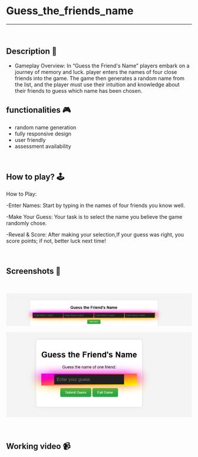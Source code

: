 # **Guess_the_friends_name**

---

<br>

## **Description 📃** 
- Gameplay Overview: In “Guess the Friend's Name” players embark on a journey of memory and luck. player enters the names of four close friends into the game. The game then generates a random name from the list, and the player must use their intuition and knowledge about their friends to guess which name has been chosen.

## **functionalities 🎮** 
- random name generation
- fully responsive design
- user friendly
- assessment availability
<br>

## **How to play? 🕹️**

How to Play:

-Enter Names: Start by typing in the names of four friends you know well.

-Make Your Guess: Your task is to select the name you believe the game randomly chose.

-Reveal & Score: After making your selection,If your guess was right, you score points; if not, better luck next time!

<br>

## **Screenshots 📸**

<br>

![image](images/guess_name.png)

![image](images/Name.png)

<br>

## **Working video 📹**